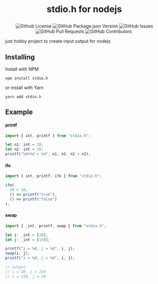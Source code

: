 # <p align="center">stdio.h for nodejs</p>

<p align="center">
    <img alt="Github License" src="https://img.shields.io/github/license/Arikato111/stdio.h-ts" />
    <img alt="GitHub Package.json Version" src="https://img.shields.io/github/package-json/v/Arikato111/stdio.h-ts" />
    <img alt="GitHub Issues" src="https://img.shields.io/github/issues/Arikato111/stdio.h-ts" />
    <img alt="GitHub Pull Requests" src="https://img.shields.io/github/issues-pr/Arikato111/stdio.h-ts" />
    <img alt="GitHub Contributors" src="https://img.shields.io/github/contributors/Arikato111/stdio.h-ts" />
    <img alt="" src="https://img.shields.io/github/repo-size/Arikato111/stdio.h-ts" />
</p>

just hobby project to create input output for nodejs

## Installing

Install with NPM
```
npm install stdio.h
```
or install with Yarn
```
yarn add stdio.h
```

## Example

#### printf

```ts
import { int, printf } from "stdio.h";

let n1: int = 20;
let n2: int = 30;
printf("%d+%d = %d", n1, n2, n1 + n2);
```

#### ife

```ts
import { int, printf, ife } from "stdio.h";

ife(
  20 > 10,
  () => printf("true"),
  () => printf("false")
);


```

#### swap

```ts
import { _int, printf, swap } from "stdio.h";

let i: _int = [20];
let j: _int = [150];

printf("i = %d, j = %d", i, j);
swap(i, j);
printf("i = %d, j = %d", i, j);

// output
// i = 20, j = 150
// i = 150, j = 20
```